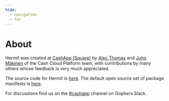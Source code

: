 ```yaml
---
hide:
  - navigation
  - toc
---
```

# About

Hermit was created at [CashApp (Square)](https://cash.app) by
[Alec Thomas](https://github.com/alecthomas) and
[Juho Mäkinen](https://github.com/jvmakine) of the Cash Cloud Platform team, with
contributions by many others whose feedback is very much appreciated.

The source code for Hermit is [here](https://github.com/cashapp/hermit). The
default open source set of package manifests is
[here](https://github.com/cashapp/hermit-packages).

For discussions find us on the
[#cashapp](https://app.slack.com/client/T029RQSE6/C028GSD4Y81) channel
on Gophers Slack.
